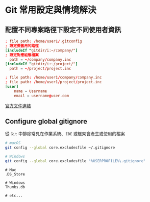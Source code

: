 # Git 常用設定與情境解決

## 配置不同專案路徑下設定不同使用者資訊

```conf
; file path: /home/user1/.gitconfig
; 設定要套用的路徑
[includeIf "gitdir/i:~/company/"]
; 設定對應組態檔案
  path = ~/company/company.inc
[includeIf "gitdir/i:~/project/"]
  path = ~/project/project.inc
```

```conf
; file path: /home/user1/company/company.inc
; file path: /home/user1/project/project.inc
[user]
    name = Username
    email = username@user.com
```

[官方文件連結][1]

## Configure global gitignore

從 `Git` 中排除常見在作業系統、`IDE` 或框架會產生或使用的檔案

```sh
# macOS
git config --global core.excludesfile ~/.gitignore

# Windows
git config --global core.excludesfile "%USERPROFILE%\.gitignore"
```

```.gitignore
# Mac
.DS_Store

# Windows
Thumbs.db

# etc...
```

[1]:https://git-scm.com/docs/git-config#_conditional_includes
